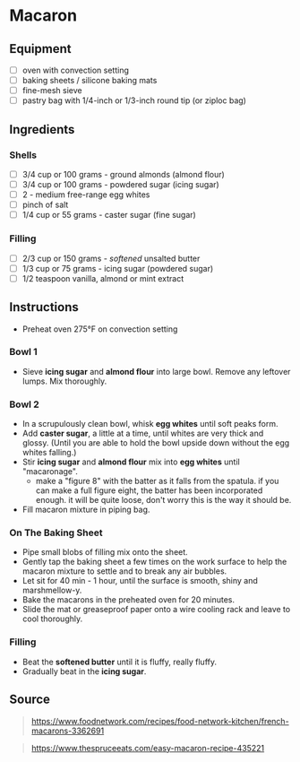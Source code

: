 # Macaron

## Equipment
- [ ] oven with convection setting
- [ ] baking sheets / silicone baking mats
- [ ] fine-mesh sieve
- [ ] pastry bag with 1/4-inch or 1/3-inch round tip (or ziploc bag)

## Ingredients

### Shells
- [ ] 3/4 cup or 100 grams - ground almonds (almond flour)
- [ ] 3/4 cup or 100 grams - powdered sugar (icing sugar)
- [ ] 2 - medium free-range egg whites
- [ ] pinch of salt
- [ ] 1/4 cup or 55 grams - caster sugar (fine sugar)

### Filling
- [ ] 2/3 cup or 150 grams - _softened_ unsalted butter
- [ ] 1/3 cup or 75 grams - icing sugar (powdered sugar)
- [ ] 1/2 teaspoon vanilla, almond or mint extract

## Instructions

- Preheat oven 275&deg;F on convection setting

### Bowl 1
- Sieve **icing sugar** and **almond flour** into large bowl. Remove any leftover lumps. Mix thoroughly.

### Bowl 2
- In a scrupulously clean bowl, whisk **egg whites** until soft peaks form.
- Add **caster sugar**, a little at a time, until whites are very thick and glossy. (Until you are able to hold the bowl upside down without the egg whites falling.)
- Stir **icing sugar** and **almond flour** mix into **egg whites** until "macaronage".
  - make a "figure 8" with the batter as it falls from the spatula. if you can make a full figure eight, the batter has been incorporated enough. it will be quite loose, don't worry this is the way it should be.
- Fill macaron mixture in piping bag.

### On The Baking Sheet
- Pipe small blobs of filling mix onto the sheet.
- Gently tap the baking sheet a few times on the work surface to help the macaron mixture to settle and to break any air bubbles.
- Let sit for 40 min - 1 hour, until the surface is smooth, shiny and marshmellow-y.
- Bake the macarons in the preheated oven for 20 minutes.
- Slide the mat or greaseproof paper onto a wire cooling rack and leave to cool thoroughly.

### Filling
- Beat the **softened butter** until it is fluffy, really fluffy.
- Gradually beat in the **icing sugar**.

## Source
> https://www.foodnetwork.com/recipes/food-network-kitchen/french-macarons-3362691

> https://www.thespruceeats.com/easy-macaron-recipe-435221